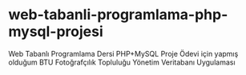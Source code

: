 # web-tabanli-programlama-php-mysql-projesi
Web Tabanlı Programlama Dersi PHP+MySQL Proje Ödevi için yapmış olduğum BTU Fotoğrafçılık Topluluğu Yönetim Veritabanı Uygulaması
